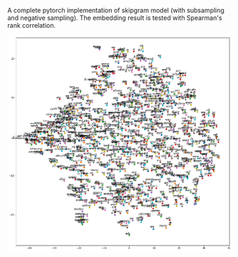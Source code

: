A complete pytorch implementation of skipgram model (with subsampling and negative sampling).
The embedding result is tested with Spearman's rank correlation.

![GitHub Logo](/word_embedding.png)


